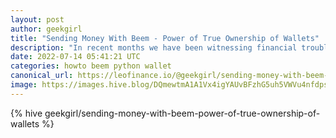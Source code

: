 ```yaml
---
layout: post
author: geekgirl
title: "Sending Money With Beem - Power of True Ownership of Wallets"
description: "In recent months we have been witnessing financial troubles both in fiat and crypto world."
date: 2022-07-14 05:41:21 UTC
categories: howto beem python wallet
canonical_url: https://leofinance.io/@geekgirl/sending-money-with-beem-power-of-true-ownership-of-wallets
image: https://images.hive.blog/DQmewtmA1A1Vx4igYAUvBFzhG5uh5VWVu4nfdpssLK7gS1q/wallet.png
---
```

{% hive geekgirl/sending-money-with-beem-power-of-true-ownership-of-wallets %}

